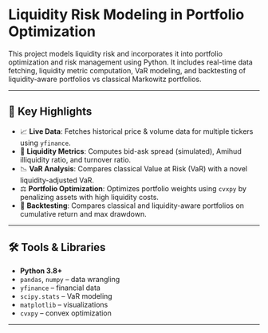 #  Liquidity Risk Modeling in Portfolio Optimization

This project models liquidity risk and incorporates it into portfolio optimization and risk management using Python. It includes real-time data fetching, liquidity metric computation, VaR modeling, and backtesting of liquidity-aware portfolios vs classical Markowitz portfolios.

---

## 📌 Key Highlights

- 📈 **Live Data**: Fetches historical price & volume data for multiple tickers using `yfinance`.
- 🧪 **Liquidity Metrics**: Computes bid-ask spread (simulated), Amihud illiquidity ratio, and turnover ratio.
- 📉 **VaR Analysis**: Compares classical Value at Risk (VaR) with a novel liquidity-adjusted VaR.
- ⚖️ **Portfolio Optimization**: Optimizes portfolio weights using `cvxpy` by penalizing assets with high liquidity costs.
- 🔁 **Backtesting**: Compares classical and liquidity-aware portfolios on cumulative return and max drawdown.

---

## 🛠️ Tools & Libraries

- **Python 3.8+**
- `pandas`, `numpy` – data wrangling
- `yfinance` – financial data
- `scipy.stats` – VaR modeling
- `matplotlib` – visualizations
- `cvxpy` – convex optimization

---